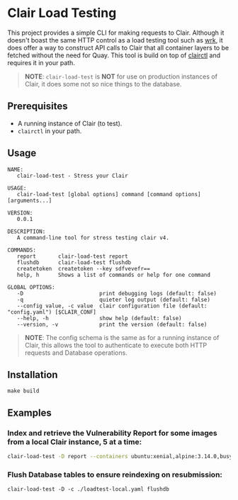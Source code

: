 # Clair Load Testing

This project provides a simple CLI for making requests to Clair. Although it doesn't boast the same HTTP control as a load testing tool such as [wrk](https://github.com/wg/wrk), it does offer a way to construct API calls to Clair that all container layers to be fetched without the need for Quay. This tool is build on top of [clairctl](https://github.com/quay/clair/blob/cbdc9caab450489377ab1d6bb19429d54df639cc/Documentation/reference/clairctl.md) and requires it in your path.

> **NOTE**: `clair-load-test` is **NOT** for use on production instances of Clair, it does some not so nice things to the database.

## Prerequisites

* A running instance of Clair (to test).
* `clairctl` in your path.

## Usage
```
NAME:
   clair-load-test - Stress your Clair

USAGE:
   clair-load-test [global options] command [command options] [arguments...]

VERSION:
   0.0.1

DESCRIPTION:
   A command-line tool for stress testing clair v4.

COMMANDS:
   report       clair-load-test report
   flushdb      clair-load-test flushdb
   createtoken  createtoken --key sdfvevefr==
   help, h      Shows a list of commands or help for one command

GLOBAL OPTIONS:
   -D                        print debugging logs (default: false)
   -q                        quieter log output (default: false)
   --config value, -c value  clair configuration file (default: "config.yaml") [$CLAIR_CONF]
   --help, -h                show help (default: false)
   --version, -v             print the version (default: false)

```

> **NOTE**: The config schema is the same as for a running instance of Clair, this allows the tool to authenticate to execute both HTTP requests and Database operations.

## Installation

```
make build
```

## Examples

### Index and retrieve the Vulnerability Report for some images from a local Clair instance, 5 at a time:
```sh
clair-load-test -D report --containers ubuntu:xenial,alpine:3.14.0,busybox:uclibc,postgres:9.6.22,redis:buster,python:slim,node:latest,mysql:8.0.25,mongo:5.0.0-rc3,nginx:mainline --concurrency=5 --host="http://localhost:6060"
```

### Flush Database tables to ensure reindexing on resubmission:
```
clair-load-test -D -c ./loadtest-local.yaml flushdb
```